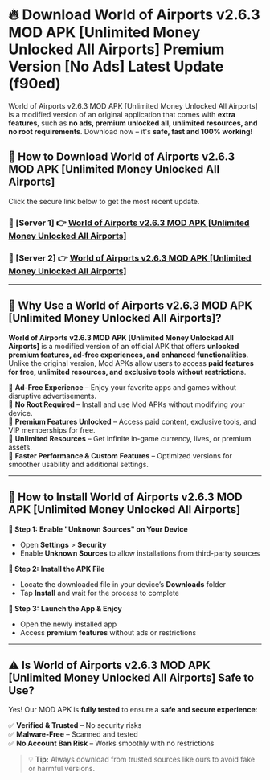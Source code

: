 # 🔥 Download World of Airports v2.6.3 MOD APK [Unlimited Money Unlocked All Airports] Premium Version [No Ads] Latest Update (f90ed) 

World of Airports v2.6.3 MOD APK [Unlimited Money Unlocked All Airports] is a modified version of an original application that comes with **extra features**, such as **no ads, premium unlocked all, unlimited resources, and no root requirements**. Download now – it's **safe, fast and 100% working!**

## **📱 How to Download World of Airports v2.6.3 MOD APK [Unlimited Money Unlocked All Airports]**  

Click the secure link below to get the most recent update.  

 ### **📌 [Server 1] 👉** [World of Airports v2.6.3 MOD APK [Unlimited Money Unlocked All Airports]](https://apkcomod.com?title=World_of_Airports_v2.6.3_MOD_APK_[Unlimited_Money_Unlocked_All_Airports])

 ### **📌 [Server 2] 👉** [World of Airports v2.6.3 MOD APK [Unlimited Money Unlocked All Airports]](https://apkcomod.com?title=World_of_Airports_v2.6.3_MOD_APK_[Unlimited_Money_Unlocked_All_Airports])

---

## **🤖 Why Use a World of Airports v2.6.3 MOD APK [Unlimited Money Unlocked All Airports]?**  

**World of Airports v2.6.3 MOD APK [Unlimited Money Unlocked All Airports]** is a modified version of an official APK that offers **unlocked premium features, ad-free experiences, and enhanced functionalities**. Unlike the original version, Mod APKs allow users to access **paid features for free, unlimited resources, and exclusive tools without restrictions**.

🔽 **Ad-Free Experience** – Enjoy your favorite apps and games without disruptive advertisements.  
🔽 **No Root Required** – Install and use Mod APKs without modifying your device.  
🔽 **Premium Features Unlocked** – Access paid content, exclusive tools, and VIP memberships for free.  
🔽 **Unlimited Resources** – Get infinite in-game currency, lives, or premium assets.  
🔽 **Faster Performance & Custom Features** – Optimized versions for smoother usability and additional settings.  

---

## **🚀 How to Install World of Airports v2.6.3 MOD APK [Unlimited Money Unlocked All Airports]**  

**🔹 Step 1:** **Enable "Unknown Sources" on Your Device**  
- Open **Settings** > **Security**  
- Enable **Unknown Sources** to allow installations from third-party sources  

**🔹 Step 2:** **Install the APK File**  
- Locate the downloaded file in your device’s **Downloads** folder  
- Tap **Install** and wait for the process to complete  

**🔹 Step 3:** **Launch the App & Enjoy**  
- Open the newly installed app  
- Access **premium features** without ads or restrictions  

---

## **⚠️ Is World of Airports v2.6.3 MOD APK [Unlimited Money Unlocked All Airports] Safe to Use?**  

Yes! Our MOD APK is **fully tested** to ensure a **safe and secure experience**:

✅ **Verified & Trusted** – No security risks  
✅ **Malware-Free** – Scanned and tested  
✅ **No Account Ban Risk** – Works smoothly with no restrictions  

> 💡 **Tip:** Always download from trusted sources like ours to avoid fake or harmful versions.